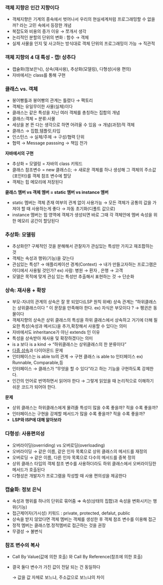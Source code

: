 ### 객체 지향은 인간 지향이다

- 객체지향은 기계의 종속에서 벗어나서 우리의 현실세계처럼 프로그래밍할 수 없을까? 라는 고민 속에서 등장한 개념
- 복잡도와 비용의 증가 이유 → 쪼개서 생각
- 논리적인 분할의 단위의 변화 : 함수 → 객체
- 실제 사물을 인지 및 사고하는 방식대로 객체 단위의 프로그래밍이 가능 → 직관적

### 객체 지향의 4 대 특성 - 캡! 상추다

- 캡슐화(정보은닉), 상속(재사용), 추상화(모델링), 다형성(사용 편의)
- 자바에서는 class를 통해 구현

### 클래스 vs. 객체

- 붕어빵틀과 붕어빵의 관계는 틀렸다 → 팩토리
- 객체는 유일무이한 사물(실체)이다
- 클래스는 같은 특성을 지닌 여러 객체를 총칭하는 집합의 개념
- 클래스:객체 = 분류:사물
- 세상을 본 뜬 다는 생각으로 하면 어려울 수 있음 → 개념(과정)적 객체
- 클래스 → 집합,템플릿,타입
- 인스턴스 → 실체/주체 → 구성/협력 단위
- 협력 → Message passsing → 책임 전가

**자바에서의 구현**

- 추상화 = 모델링 = 자바의 class 키워드
- 클래스 참조변수 = new 클래스();
  → 새로운 객체를 하나 생성해 그 객체의 주소값(포인터)를 객체 참조 변수에 할당
- 객체는 힙 메모리에 저장된다

**클래스 멤버 vs 객체 멤버 = static 멤버 vs instance 멤버**

- static 멤버는 객체 존재 여부의 관계 없이 사용가능 → 모든 객체가 공통의 값을 가져야 할 때 사용하는게 좋다 → 자동 초기화(디폴트 값으로)
- instance 멤버는 힙 영역에 객체가 생성되면 바로 그때 각 객체안에 멤버 속성을 위한 메모리 공간이 할당된다

### 추상화: 모델링

- 추상화란? 구체적인 것을 분해해서 관찰자가 관심있는 특성만 가지고 재조합하는 것
- 객체는 속성과 행위(기능)을 갖는다
- 관심있는 특성? → 애플리케이션 경계(Context) → 내가 만들고자하는 프로그램은 어디에서 사용될 것인가? ex) 사람: 병원 → 환자 , 은행 → 고객
- 모델은 목적에 맞게 관심 있는 특성만 추출해서 표현하는 것 → 단순화

### 상속: 재사용 + 확장

- 부모-자녀의 관계의 상속은 잘 못 되었다(LSP 원칙 위배)
  상속 관계는 “하위클래스는 상위클래스이다 “ 이 문장을 만족해야 한다.
  ex) 자식은 부모이다 ? → 펭귄은 동물이다
- 객체지향의 상속은 상위 클래스의 특성을 하위 클래스에서 상속하고 거기에 더해 필요한 특성(속성과 메서드)을 추가,확장해서 사용할 수 있다는 의미
- 자바에서도 inheritance가 아닌 extends 인 이유
- 특성을 상속받아 재사용 및 확장하겠다는 의미
- is a 보다 is a kind → “하위클래스는 상위클래스의 한 분류이다”
- [다중 상속](https://velog.io/@injoon2019/%EB%8B%A4%EC%A4%91-%EC%83%81%EC%86%8D)과 다이아몬드 문제
- 인터페이스는 is able to의 관계
  → 구현 클래스 is able to 인터페이스 ex) Runnable, Comparable,등
- 인터페이스 → 클래스가 “무엇을 할 수 있다”라고 하는 기능을 구현하도록 강제한다.
- 인간의 언어로 번역하면서 읽어야 한다 → 그렇게 읽었을 때 논리적으로 이해하기 쉬운 코드가 되어야 한다.

**문제**

- 상위 클래스는 하위클래스에게 물려줄 특성이 많을 수록 좋을까? 적을 수록 좋을까?
- 인터페이스는 구현을 강제할 메서드가 많을 수록 좋을까? 적을 수록 좋을까?
- **LSP와 ISP에 대해 알아보라**

### 다형성: 사용편의성

- 오버라이딩(overriding) vs 오버로딩(overloading)
- 오버라이딩 → 같은 이름, 같은 인자 목록으로 상위 클래스의 메서드를 재정의
- 오버로딩 → 같은 이름, 다른 인자 목록으로 다수의 메서드를 중복 정의
- 상위 클래스 타입의 객체 참조 변수를 사용하더라도 하위 클래스에서 오버라이딩한 메서드가 호출된다
- 다형성은 개발자가 프로그램을 작성할 때 사용 편의성을 제공한다

### 캡슐화: 정보 은닉

- 속성과 행위를 하나의 단위로 묶어줌 ⇒ 속성(상태의 집합)과 속성을 변화시키는 행위(기능)
- 접근제어자(가시성) 키워드 : private, protected, defalut, public
- 상속을 받지 않았다면 객체 멤버는 객체를 생성한 후 객체 참조 변수를 이용해 접근
- 정적 멤버는 클래스명.정적멤버로 접근하는 것을 권장
- 무결성 → 불변식

### 참조 변수의 복사

- Call By Value(값에 의한 호출) 와 Call By Reference(참조에 의한 호출)
- 결국 둘다 변수가 가진 값이 전달 되는 건 동일하다

  → 값을 값 자체로 보느냐, 주소값으로 보느냐의 차이